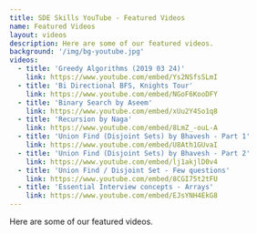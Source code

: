 ```yaml
---
title: SDE Skills YouTube - Featured Videos 
name: Featured Videos
layout: videos
description: Here are some of our featured videos.
background: '/img/bg-youtube.jpg'
videos:
  - title: 'Greedy Algorithms (2019 03 24)'
    link: https://www.youtube.com/embed/Ys2NSfsSLmI
  - title: 'Bi Directional BFS, Knights Tour'
    link: https://www.youtube.com/embed/NGoF6KooDFY
  - title: 'Binary Search by Aseem'
    link: https://www.youtube.com/embed/xUu2Y4So1q8
  - title: 'Recursion by Naga'
    link: https://www.youtube.com/embed/8LmZ_-ouL-A
  - title: 'Union Find (Disjoint Sets) by Bhavesh - Part 1'
    link: https://www.youtube.com/embed/U8Ath1GUvaI
  - title: 'Union Find (Disjoint Sets) by Bhavesh - Part 2'
    link: https://www.youtube.com/embed/lj1akjlD0v4
  - title: 'Union Find / Disjoint Set - Few questions'
    link: https://www.youtube.com/embed/8CGI75t2tFU
  - title: 'Essential Interview concepts - Arrays'
    link: https://www.youtube.com/embed/EJsYNH4EkG8
---
```

Here are some of our featured videos.